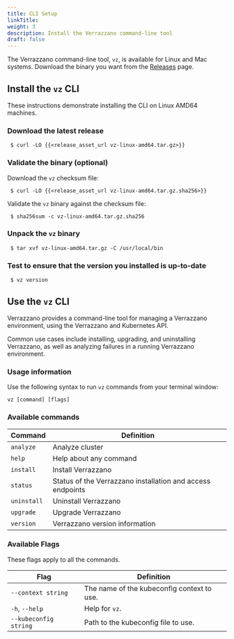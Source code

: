 ```yaml
---
title: CLI Setup
linkTitle:
weight: 3
description: Install the Verrazzano command-line tool
draft: false
---
```


The Verrazzano command-line tool, `vz`, is available for Linux and Mac systems.
Download the binary you want from the [Releases](https://github.com/verrazzano/verrazzano/releases/) page.

## Install the `vz` CLI

These instructions demonstrate installing the CLI on Linux AMD64 machines.

### Download the latest release
  ```shell
   $ curl -LO {{<release_asset_url vz-linux-amd64.tar.gz>}}
  ```

### Validate the binary (optional)
Download the `vz` checksum file:
  ```shell
   $ curl -LO {{<release_asset_url vz-linux-amd64.tar.gz.sha256>}}
  ```
Validate the `vz` binary against the checksum file:
  ```shell
   $ sha256sum -c vz-linux-amd64.tar.gz.sha256
  ```

### Unpack the `vz` binary
  ```shell
   $ tar xvf vz-linux-amd64.tar.gz -C /usr/local/bin
  ```

### Test to ensure that the version you installed is up-to-date
  ```shell
   $ vz version
  ```

## Use the `vz` CLI

Verrazzano provides a command-line tool for managing a Verrazzano environment, using the Verrazzano and Kubernetes API.

Common use cases include installing, upgrading, and uninstalling Verrazzano,
as well as analyzing failures in a running Verrazzano environment.

### Usage information

Use the following syntax to run `vz` commands from your terminal window:
```shell
vz [command] [flags]
```

### Available commands

| Command   | Definition                                                 |
|-----------|------------------------------------------------------------|
| `analyze`   | Analyze cluster                                            |
| `help`      | Help about any command                                     |
| `install`   | Install Verrazzano                                         |
| `status`    | Status of the Verrazzano installation and access endpoints |
| `uninstall` | Uninstall Verrazzano                                       |
| `upgrade`   | Upgrade Verrazzano                                         |
| `version`   | Verrazzano version information                             |

### Available Flags

These flags apply to all the commands.

| Flag                | Definition                                |
|---------------------|-------------------------------------------|
| `--context string`    | The name of the kubeconfig context to use. |
| `-h`, `--help`        | Help for `vz`.                               |
| `--kubeconfig string` | Path to the kubeconfig file to use.        |
